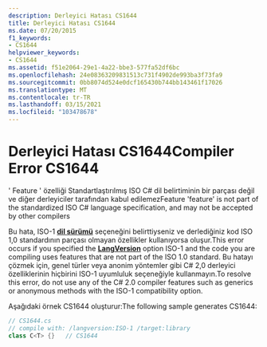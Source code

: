 ```yaml
---
description: Derleyici Hatası CS1644
title: Derleyici Hatası CS1644
ms.date: 07/20/2015
f1_keywords:
- CS1644
helpviewer_keywords:
- CS1644
ms.assetid: f51e2064-29e1-4a22-bbe3-577fa52df6bc
ms.openlocfilehash: 24e08363209831513c731f4902de993ba3f73fa9
ms.sourcegitcommit: 0bb8074d524e0dcf165430b744bb143461f17026
ms.translationtype: MT
ms.contentlocale: tr-TR
ms.lasthandoff: 03/15/2021
ms.locfileid: "103478678"
---
```

# <a name="compiler-error-cs1644"></a><span data-ttu-id="6f3d4-103">Derleyici Hatası CS1644</span><span class="sxs-lookup"><span data-stu-id="6f3d4-103">Compiler Error CS1644</span></span>

<span data-ttu-id="6f3d4-104">' Feature ' özelliği Standartlaştırılmış ISO C# dil belirtiminin bir parçası değil ve diğer derleyiciler tarafından kabul edilemez</span><span class="sxs-lookup"><span data-stu-id="6f3d4-104">Feature 'feature' is not part of the standardized ISO C# language specification, and may not be accepted by other compilers</span></span>  
  
 <span data-ttu-id="6f3d4-105">Bu hata, ISO-1 [**dil sürümü**](../compiler-options/language.md#langversion) seçeneğini belirttiyseniz ve derlediğiniz kod ISO 1,0 standardının parçası olmayan özellikler kullanıyorsa oluşur.</span><span class="sxs-lookup"><span data-stu-id="6f3d4-105">This error occurs if you specified the [**LangVersion**](../compiler-options/language.md#langversion) option ISO-1 and the code you are compiling uses features that are not part of the ISO 1.0 standard.</span></span> <span data-ttu-id="6f3d4-106">Bu hatayı çözmek için, genel türler veya anonim yöntemler gibi C# 2,0 derleyici özelliklerinin hiçbirini ISO-1 uyumluluk seçeneğiyle kullanmayın.</span><span class="sxs-lookup"><span data-stu-id="6f3d4-106">To resolve this error, do not use any of the C# 2.0 compiler features such as generics or anonymous methods with the ISO-1 compatibility option.</span></span>  
  
 <span data-ttu-id="6f3d4-107">Aşağıdaki örnek CS1644 oluşturur:</span><span class="sxs-lookup"><span data-stu-id="6f3d4-107">The following sample generates CS1644:</span></span>  
  
```csharp  
// CS1644.cs  
// compile with: /langversion:ISO-1 /target:library  
class C<T> {}   // CS1644  
```

